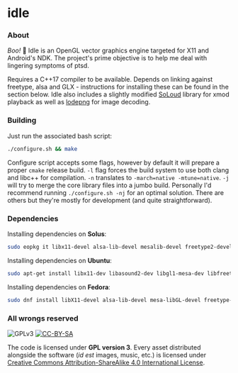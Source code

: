 # idle

### About

*Boo!* 👻
Idle is an OpenGL vector graphics engine targeted for X11 and Android's NDK.
The project's prime objective is to help me deal with lingering symptoms of ptsd.

Requires a C++17 compiler to be available.
Depends on linking against freetype, alsa and GLX - instructions for installing these can be found in the section below.
Idle also includes a slightly modified [SoLoud](http://sol.gfxile.net/soloud/) library for xmod playback as well as [lodepng](https://github.com/lvandeve/lodepng) for image decoding.

### Building

Just run the associated bash script:
```sh
./configure.sh && make
```

Configure script accepts some flags, however by default it will prepare a proper `cmake` release build.
`-l` flag forces the build system to use both clang and libc++ for compilation.
`-n` translates to `-march=native -mtune=native`.
`-j` will try to merge the core library files into a jumbo build.
Personally I'd recommend running `./configure.sh -nj` for an optimal solution.
There are others but they're mostly for development (and quite straightforward).

### Dependencies

Installing dependencies on **Solus**:
```sh
sudo eopkg it libx11-devel alsa-lib-devel mesalib-devel freetype2-devel zlib-devel
```

Installing dependencies on **Ubuntu**:
```sh
sudo apt-get install libx11-dev libasound2-dev libgl1-mesa-dev libfreetype6-dev libz-dev
```

Installing dependencies on **Fedora**:
```sh
sudo dnf install libX11-devel alsa-lib-devel mesa-libGL-devel freetype-devel zlib-devel
```

### All wrongs reserved

![GPLv3](https://www.gnu.org/graphics/gplv3-88x31.png) [![CC-BY-SA](https://i.creativecommons.org/l/by-sa/4.0/88x31.png)](http://creativecommons.org/licenses/by-sa/4.0/)

The code is licensed under **GPL version 3**.
Every asset distributed alongside the software (*id est* images, music, etc.) is licensed under [Creative Commons Attribution-ShareAlike 4.0 International License](http://creativecommons.org/licenses/by-sa/4.0/).
